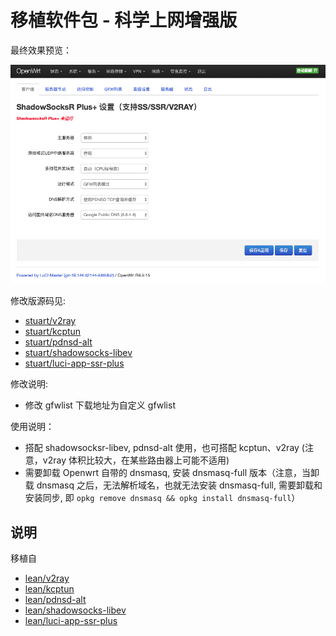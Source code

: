# 移植软件包 - 科学上网增强版

最终效果预览：

![Snipaste_2019-09-20_01-07-59.png](https://raw.githubusercontent.com/stuarthua/PicGo/master/oh-my-openwrt/Snipaste_2019-09-20_01-07-59.png)

修改版源码见: 

* [stuart/v2ray](https://github.com/stuarthua/oh-my-openwrt/tree/master/stuart/v2ray)
* [stuart/kcptun](https://github.com/stuarthua/oh-my-openwrt/tree/master/stuart/kcptun)
* [stuart/pdnsd-alt](https://github.com/stuarthua/oh-my-openwrt/tree/master/stuart/pdnsd-alt)
* [stuart/shadowsocks-libev](https://github.com/stuarthua/oh-my-openwrt/tree/master/stuart/shadowsocks-libev)
* [stuart/luci-app-ssr-plus](https://github.com/stuarthua/oh-my-openwrt/tree/master/stuart/luci-app-ssr-plus)

修改说明: 

* 修改 gfwlist 下载地址为自定义 gfwlist

使用说明：

* 搭配 shadowsocksr-libev, pdnsd-alt 使用，也可搭配 kcptun、v2ray (注意，v2ray 体积比较大，在某些路由器上可能不适用)
* 需要卸载 Openwrt 自带的 dnsmasq, 安装 dnsmasq-full 版本（注意，当卸载 dnsmasq 之后，无法解析域名，也就无法安装 dnsmasq-full, 需要卸载和安装同步, 即 `opkg remove dnsmasq && opkg install dnsmasq-full`）

## 说明

移植自

* [lean/v2ray](https://github.com/coolsnowwolf/lede/tree/master/package/lean/v2ray)
* [lean/kcptun](https://github.com/coolsnowwolf/lede/tree/master/package/lean/kcptun)
* [lean/pdnsd-alt](https://github.com/coolsnowwolf/lede/tree/master/package/lean/pdnsd-alt)
* [lean/shadowsocks-libev](https://github.com/coolsnowwolf/lede/tree/master/package/lean/shadowsocks-libev)
* [lean/luci-app-ssr-plus](https://github.com/coolsnowwolf/lede/tree/master/package/lean/luci-app-ssr-plus)
